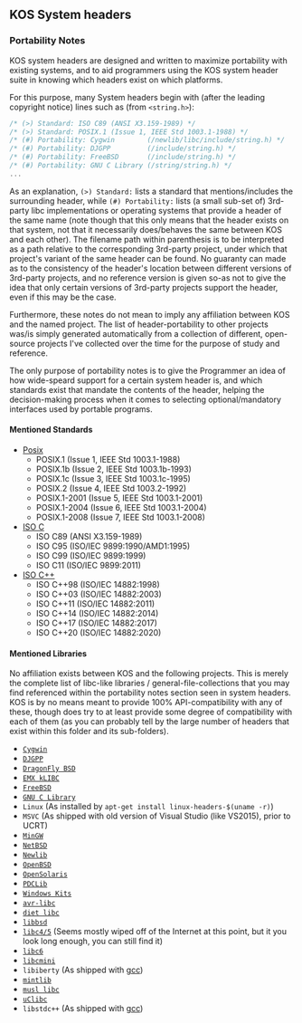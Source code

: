 
## KOS System headers

### Portability Notes

KOS system headers are designed and written to maximize portability with existing systems, and to aid programmers using the KOS system header suite in knowing which headers exist on which platforms.

For this purpose, many System headers begin with (after the leading copyright notice) lines such as (from `<string.h>`):  

```c
/* (>) Standard: ISO C89 (ANSI X3.159-1989) */
/* (>) Standard: POSIX.1 (Issue 1, IEEE Std 1003.1-1988) */
/* (#) Portability: Cygwin        (/newlib/libc/include/string.h) */
/* (#) Portability: DJGPP         (/include/string.h) */
/* (#) Portability: FreeBSD       (/include/string.h) */
/* (#) Portability: GNU C Library (/string/string.h) */
...
```

As an explanation, `(>) Standard:` lists a standard that mentions/includes the surrounding header, while `(#) Portability:` lists (a small sub-set of) 3rd-party libc implementations or operating systems that provide a header of the same name (note though that this only means that the header exists on that system, not that it necessarily does/behaves the same between KOS and each other). The filename path within parenthesis is to be interpreted as a path relative to the corresponding 3rd-party project, under which that project's variant of the same header can be found. No guaranty can made as to the consistency of the header's location between different versions of 3rd-party projects, and no reference version is given so-as not to give the idea that only certain versions of 3rd-party projects support the header, even if this may be the case.

Furthermore, these notes do not mean to imply any affiliation between KOS and the named project. The list of header-portability to other projects was/is simply generated automatically from a collection of different, open-source projects I've collected over the time for the purpose of study and reference.

The only purpose of portability notes is to give the Programmer an idea of how wide-speard support for a certain system header is, and which standards exist that mandate the contents of the header, helping the decision-making process when it comes to selecting optional/mandatory interfaces used by portable programs.


#### Mentioned Standards

- [Posix](https://en.wikipedia.org/wiki/POSIX)
	- POSIX.1 (Issue 1, IEEE Std 1003.1-1988)
	- POSIX.1b (Issue 2, IEEE Std 1003.1b-1993)
	- POSIX.1c (Issue 3, IEEE Std 1003.1c-1995)
	- POSIX.2 (Issue 4, IEEE Std 1003.2-1992)
	- POSIX.1-2001 (Issue 5, IEEE Std 1003.1-2001)
	- POSIX.1-2004 (Issue 6, IEEE Std 1003.1-2004)
	- POSIX.1-2008 (Issue 7, IEEE Std 1003.1-2008)
- [ISO C](https://en.wikipedia.org/wiki/POSIX)
	- ISO C89 (ANSI X3.159-1989)
	- ISO C95 (ISO/IEC 9899:1990/AMD1:1995)
	- ISO C99 (ISO/IEC 9899:1999)
	- ISO C11 (ISO/IEC 9899:2011)
- [ISO C++](https://de.wikipedia.org/wiki/C++)
	- ISO C++98 (ISO/IEC 14882:1998)
	- ISO C++03 (ISO/IEC 14882:2003)
	- ISO C++11 (ISO/IEC 14882:2011)
	- ISO C++14 (ISO/IEC 14882:2014)
	- ISO C++17 (ISO/IEC 14882:2017)
	- ISO C++20 (ISO/IEC 14882:2020)


#### Mentioned Libraries

No affiliation exists between KOS and the following projects. This is merely the complete list of libc-like libraries / general-file-collections that you may find referenced within the portability notes section seen in system headers. KOS is by no means meant to provide 100% API-compatibility with any of these, though does try to at least provide some degree of compatibility with each of them (as you can probably tell by the large number of headers that exist within this folder and its sub-folders).

- [`Cygwin`](https://cygwin.com/git/gitweb.cgi?p=newlib-cygwin.git)
- [`DJGPP`](http://www.delorie.com/djgpp/getting.html)
- [`DragonFly BSD`](https://gitweb.dragonflybsd.org/dragonfly.git)
- [`EMX kLIBC`](https://trac.netlabs.org/libc/wiki)
- [`FreeBSD`](https://github.com/freebsd/freebsd-src)
- [`GNU C Library`](https://www.gnu.org/software/libc/sources.html)
- `Linux` (As installed by `apt-get install linux-headers-$(uname -r)`)
- `MSVC` (As shipped with old version of Visual Studio (like VS2015), prior to UCRT)
- [`MinGW`](https://sourceforge.net/projects/mingw/)
- [`NetBSD`](https://github.com/NetBSD/src)
- [`Newlib`](https://sourceware.org/git/gitweb.cgi?p=newlib-cygwin.git)
- [`OpenBSD`](https://github.com/openbsd/src)
- [`OpenSolaris`](https://github.com/kofemann/opensolaris)
- [`PDCLib`](https://github.com/DevSolar/pdclib/)
- [`Windows Kits`](https://docs.microsoft.com/en-us/windows-hardware/get-started/adk-install)
- [`avr-libc`](http://download.savannah.gnu.org/releases/avr-libc/)
- [`diet libc`](http://www.fefe.de/dietlibc/)
- [`libbsd`](https://github.com/freedesktop/libbsd)
- [`libc4/5`](http://archive.debian.org/debian/dists/Debian-0.93R6/source/devel/libc-4.6.27-6.tar.gz) (Seems mostly wiped off of the Internet at this point, but it you look long enough, you can still find it)
- [`libc6`](https://pkgs.org/download/libc6)
- [`libcmini`](https://github.com/freemint/libcmini/)
- `libiberty` (As shipped with [gcc](https://ftp.gnu.org/gnu/gcc/))
- [`mintlib`](https://github.com/freemint/mintlib)
- [`musl libc`](https://git.musl-libc.org/cgit/musl)
- [`uClibc`](https://git.uclibc.org/uClibc/)
- `libstdc++` (As shipped with [gcc](https://ftp.gnu.org/gnu/gcc/))
